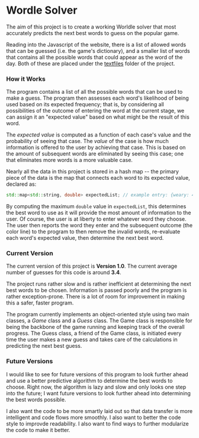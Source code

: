# Wordle Solver
The aim of this project is to create a working Worldle solver that most accurately predicts the next best words to guess on the popular game.

Reading into the Javascript of the website, there is a list of allowed words that can be guessed (i.e. the game's dictionary), and a smaller list of words that contains all the possible words that could appear as the word of the day.  Both of these are placed under the [textfiles](https://github.com/thecae/wordle/tree/main/textfiles) folder of the project.

### How it Works
The program contains a list of all the possible words that can be used to make a guess.  The program then assesses each word's likelihood of being used based on its expected frequency; that is, by considering all possibilities of the outcome of entering the word at the current stage, we can assign it an "expected value" based on what might be the result of this word.

The *expected value* is computed as a function of each case's value and the probability of seeing that case.  The *value* of the case is how much information is offered to the user by achieving that case.  This is based on the amount of subsequent words are eliminated by seeing this case; one that eliminates more words is a more valuable case.

Nearly all the data in this project is stored in a hash map -- the primary piece of the data is the map that connects each word to its expected value, declared as:
```c++
std::map<std::string, double> expectedList; // example entry: {weary: 4.90}
```

By computing the maximum `double` value in `expectedList`, this determines the best word to use as it will provide the most amount of information to the user.  Of course, the user is at liberty to enter whatever word they choose.  The user then reports the word they enter and the subsequent outcome (the color line) to the program to then remove the invalid words, re-evaluate each word's expected value, then determine the next best word.

### Current Version
The current version of this project is **Version 1.0**.  The current average number of guesses for this code is around **3.4**.

The project runs rather slow and is rather inefficient at determining the next best words to be chosen.  Information is passed poorly and the program is rather exception-prone.  There is a lot of room for improvement in making this a safer, faster program.

The program currently implements an object-oriented style using two main classes, a *Game* class and a *Guess* class.  The Game class is responsible for being the backbone of the game running and keeping track of the overall progress.  The Guess class, a friend of the Game class, is initiated every time the user makes a new guess and takes care of the calculations in predicting the next best guess.

### Future Versions
I would like to see for future versions of this program to look further ahead and use a better predictive algorithm to determine the best words to choose.  Right now, the algorithm is lazy and slow and only looks one step into the future; I want future versions to look further ahead into determining the best words possible.

I also want the code to be more smartly laid out so that data transfer is more intelligent and code flows more smoothly.  I also want to better the code style to improvde readability.  I also want to find ways to further modularize the code to make it better.

